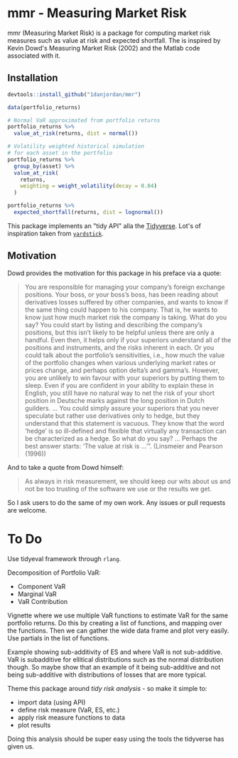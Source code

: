 # mmr - Measuring Market Risk

mmr (Measuring Market Risk) is a package for computing market risk measures such as value at risk and expected shortfall. The is inspired by Kevin Dowd's Measuring Market Risk (2002) and the Matlab code associated with it.

## Installation

```r
devtools::install_github("1danjordan/mmr")

data(portfolio_returns)

# Normal VaR approximated from portfolio returns 
portfolio_returns %>% 
  value_at_risk(returns, dist = normal())

# Volatility weighted historical simulation 
# for each asset in the portfolio 
portfolio_returns %>% 
  group_by(asset) %>% 
  value_at_risk(
    returns, 
    weighting = weight_volatility(decay = 0.04)
  ) 

portfolio_returns %>% 
  expected_shortfall(returns, dist = lognormal())
```
This package implements an "tidy API" alla the [Tidyverse](https://www.tidyverse.org/). Lot's of inspiration taken from [`yardstick`](https://github.com/tidymodels/yardstick/).  

## Motivation 

Dowd provides the motivation for this package in his preface via a quote:

> You are responsible for managing your company’s foreign exchange positions. Your boss, or your boss’s boss, has been reading about derivatives losses suffered by other companies, and wants to know if the same thing could happen to his company. That is, he wants to know just how much market risk the company is taking. What do you say? You could start by listing and describing the company’s positions, but this isn’t likely to be helpful unless there are only a handful. Even then, it helps only if your superiors understand all of the positions and instruments, and the risks inherent in each. Or you could talk about the portfolio’s sensitivities, i.e., how much the value of the portfolio changes when various underlying market rates or prices change, and perhaps option delta’s and gamma’s. However, you are unlikely to win favour with your superiors by putting them to sleep. Even if you are confident in your ability to explain these in English, you still have no natural way to net the risk of your short position in Deutsche marks against the long position in Dutch guilders. ... You could simply assure your superiors that you never speculate but rather use derivatives only to hedge, but they understand that this statement is vacuous. They know that the word ‘hedge’ is so ill-defined and flexible that virtually any transaction can be characterized as a hedge. So what do you say? ... Perhaps the best answer starts: ‘The value at risk is ...’”. (Linsmeier and Pearson (1996))

And to take a quote from Dowd himself:

> As always in risk measurement, we should keep our wits about us and not be too trusting of the software we use or the results we get.

So I ask users to do the same of my own work. Any issues or pull requests are welcome. 

# To Do

Use tidyeval framework through `rlang`.

Decomposition of Portfolio VaR:

  * Component VaR
  * Marginal VaR 
  * VaR Contribution

Vignette where we use multiple VaR functions to estimate VaR for the same portfolio returns. Do this by creating a list of functions, and mapping over the functions. Then we can gather the wide data frame and plot very easily. Use partials in the list of functions. 

Example showing sub-additivity of ES and where VaR is not sub-additive. VaR is subadditive for ellitical distributions such as the normal distribution though. So maybe show that an example of it being sub-additive and not being sub-additive with distributions of losses that are more typical.

Theme this package around *tidy risk analysis* - so make it simple to:

  * import data (using API)
  * define risk measure (VaR, ES, etc.)
  * apply risk measure functions to data
  * plot results 

Doing this analysis should be super easy using the tools the tidyverse has given us.



